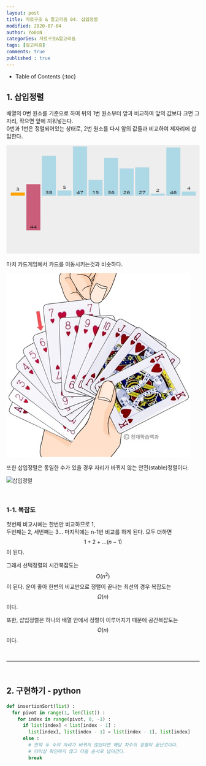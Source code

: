 ```yaml
---
layout: post
title: 자료구조 & 알고리즘 04. 삽입정렬
modified: 2020-07-04
author: Yo0oN
categories: 자료구조&알고리즘
tags: [알고리즘]
comments: true
published : true
---
```


* Table of Contents
{:toc}

## 1. 삽입정렬

배열의 0번 원소를 기준으로 하여 뒤의 1번 원소부터 앞과 비교하여 앞의 값보다 크면 그자리, 작으면 앞에 끼워넣는다.<br>
0번과 1번은 정렬되어있는 상태로, 2번 원소를 다시 앞의 값들과 비교하여 제자리에 삽입한다.

![삽입정렬](/images/posts/Algorithm/03.InsertionSort/01.gif "VisuAlgo 삽입정렬")

마치 카드게임에서 카드를 이동시키는것과 비슷하다.

![삽입정렬](/images/posts/Algorithm/03.InsertionSort/02.png "천재학습백과 삽입정렬")

또한 삽입정렬은 동일한 수가 있을 경우 자리가 바뀌지 않는 안전(stable)정렬이다.

![삽입정렬](/images/posts/Algorithm/03.InsertionSort/03.jpgg)


<br>

### 1-1. 복잡도

첫번째 비교시에는 한번만 비교하므로 1,<br>
두번째는 2, 세번째는 3... 마지막에는 n-1번 비교를 하게 된다.
모두 더하면 $$1 + 2 + ...(n - 1)$$이 된다.

그래서 선택정렬의 시간복잡도는 $$O(n^2)$$이 된다.
운이 좋아 한번의 비교만으로 정렬이 끝나는 최선의 경우 복잡도는 $$Ω(n)$$이다.

또한, 삽입정렬은 하나의 배열 안에서 정렬이 이루어지기 때문에 공간복잡도는 $$O(n)$$이다.

<br>
<hr>
<br>

## 2. 구현하기 - python

```python
def insertionSort(list) :
  for pivot in range(1, len(list)) :
    for index in range(pivot, 0, -1) :
      if list[index] < list[index - 1] :
        list[index], list[index - 1] = list[index - 1], list[index]
      else :
        # 만약 두 수의 자리가 바뀌지 않았다면 해당 차수의 정렬이 끝난것이다.
        # 더이상 확인하지 않고 다음 순서로 넘어간다.
        break
```
